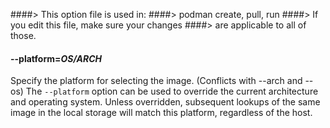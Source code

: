 ####> This option file is used in:
####>   podman create, pull, run
####> If you edit this file, make sure your changes
####> are applicable to all of those.
#### **--platform**=*OS/ARCH*

Specify the platform for selecting the image.  (Conflicts with --arch and --os)
The `--platform` option can be used to override the current architecture and operating system.
Unless overridden, subsequent lookups of the same image in the local storage will match this platform, regardless of the host.
